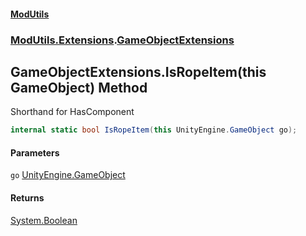 #### [ModUtils](index.md 'index')
### [ModUtils.Extensions](ModUtils.Extensions.md 'ModUtils.Extensions').[GameObjectExtensions](ModUtils.Extensions.GameObjectExtensions.md 'ModUtils.Extensions.GameObjectExtensions')

## GameObjectExtensions.IsRopeItem(this GameObject) Method

Shorthand for HasComponent<RopeItem>

```csharp
internal static bool IsRopeItem(this UnityEngine.GameObject go);
```
#### Parameters

<a name='ModUtils.Extensions.GameObjectExtensions.IsRopeItem(thisUnityEngine.GameObject).go'></a>

`go` [UnityEngine.GameObject](https://docs.microsoft.com/en-us/dotnet/api/UnityEngine.GameObject 'UnityEngine.GameObject')

#### Returns
[System.Boolean](https://docs.microsoft.com/en-us/dotnet/api/System.Boolean 'System.Boolean')